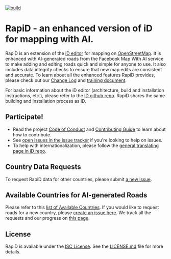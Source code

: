 [![build](https://github.com/facebookincubator/RapiD/workflows/build/badge.svg)](https://github.com/facebookincubator/RapiD/actions?query=workflow%3A%22build%22)

# RapiD - an enhanced version of iD for mapping with AI.

RapiD is an extension of the [iD editor](https://github.com/openstreetmap/iD) for mapping on [OpenStreetMap](https://www.openstreetmap.org/). It is enhanced with AI-generated roads from the Facebook Map With AI service to make adding and editing roads quick and simple for anyone to use. It also includes data integrity checks to ensure that new map edits are consistent and accurate. To learn about all the enhanced features RapiD provides, please check out our [Change Log](CHANGELOG.md) and [training document](https://github.com/facebookmicrosites/Open-Mapping-At-Facebook/wiki#editing-in-rapid).

For basic information about the iD editor (architecture, build and installation instructions, etc.), please refer to the [iD github repo](https://github.com/openstreetmap/iD). RapiD shares the same building and installation process as iD.

## Participate!

* Read the project [Code of Conduct](CODE_OF_CONDUCT.md) and [Contributing Guide](CONTRIBUTING.md) to learn about how to contribute.
* See [open issues in the issue tracker](https://github.com/facebookincubator/RapiD/issues?state=open)
if you're looking to help on issues.
* To help with internationalization, please follow the [general translating page in iD repo](https://github.com/openstreetmap/iD/blob/master/CONTRIBUTING.md#translating).

## Country Data Requests
To request RapiD data for other countries, please submit [a new issue](https://github.com/facebookincubator/RapiD/issues/new).

## Available Countries for AI-generated Roads
Please refer to this [list of Available Countries](https://github.com/facebookmicrosites/Open-Mapping-At-Facebook/wiki/Available-Countries). If you would like to request roads for a new country, please [create an issue here](https://github.com/facebookincubator/RapiD/issues). We track all the requests and our progress on [this page](COUNTRY_REQUESTS.md).

## License

RapiD is available under the [ISC License](https://opensource.org/licenses/ISC).
See the [LICENSE.md](LICENSE.md) file for more details.